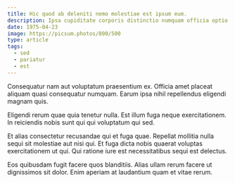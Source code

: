 ```yaml
---
title: Hic quod ab deleniti nemo molestiae est ipsum eum.
description: Ipsa cupiditate corporis distinctio numquam officia optio. Ullam similique laborum eveniet deserunt. Voluptatem suscipit impedit dicta harum et magni. Cumque nisi tempora ea consequatur nihil est.
date: 1975-04-23
image: https://picsum.photos/800/500
type: article
tags:
  - sed
  - pariatur
  - est
---
```

Consequatur nam aut voluptatum praesentium ex. Officia amet placeat aliquam quasi consequatur numquam. Earum ipsa nihil repellendus eligendi magnam quis.

Eligendi rerum quae quia tenetur nulla. Est illum fuga neque exercitationem. In reiciendis nobis sunt qui qui voluptatum qui sed.

Et alias consectetur recusandae qui et fuga quae. Repellat mollitia nulla sequi sit molestiae aut nisi qui. Et fuga dicta nobis quaerat voluptas exercitationem ut qui. Qui ratione iure est necessitatibus sequi est delectus.

Eos quibusdam fugit facere quos blanditiis. Alias ullam rerum facere ut dignissimos sit dolor. Enim aperiam at laudantium quam et vitae rerum.